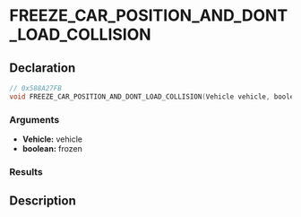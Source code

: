 # FREEZE_CAR_POSITION_AND_DONT_LOAD_COLLISION

## Declaration
```cpp
// 0x588A27FB
void FREEZE_CAR_POSITION_AND_DONT_LOAD_COLLISION(Vehicle vehicle, boolean frozen);
```

### Arguments
- **Vehicle:** vehicle
- **boolean:** frozen

### Results

## Description
